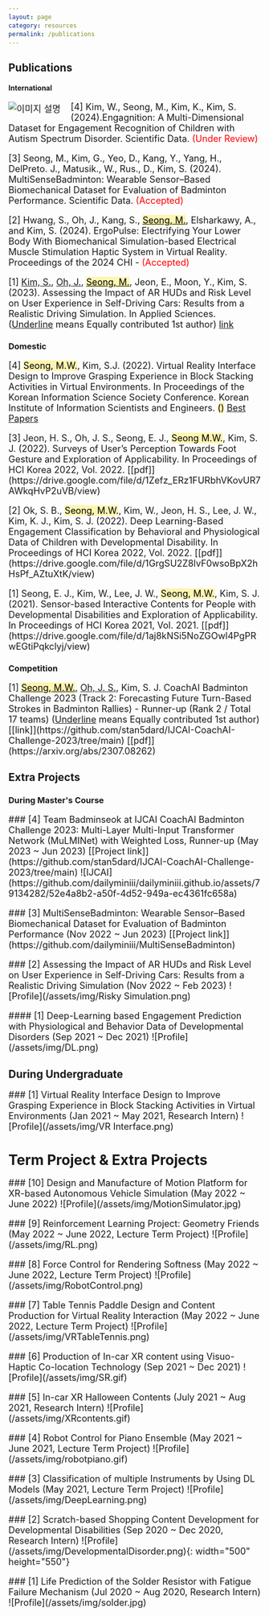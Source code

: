 ```yaml
---
layout: page
category: resources
permalink: /publications
---
```


## Publications

#### International

<div style="font-size: 18px;"><p> 
<img src="https://github.com/dailyminiii/dailyminiii.github.io/assets/79134282/52e4a8b2-a50f-4d52-949a-ec4361fc658a" alt="이미지 설명" style="float: left; margin-right: 20px;">
[4] Kim, W., Seong, M., Kim, K.,  Kim, S. (2024).Engagnition: A Multi-Dimensional Dataset for Engagement Recognition of Children with Autism Spectrum Disorder. Scientific Data. <span style="color: red;">(Under Review)</span>
</p></div>




<div style="font-size: 18px;"><p>  
[3] Seong, M., Kim, G., Yeo, D., Kang, Y., Yang, H., DelPreto. J., Matusik., W., Rus., D., Kim, S. (2024). MultiSenseBadminton: Wearable Sensor–Based Biomechanical Dataset for Evaluation of Badminton Performance. Scientific Data. <span style="color: red;">(Accepted)</span>
</p></div>

<div style="font-size: 18px;"><p>   
[2] Hwang, S., Oh, J., Kang, S., <mark style='background-color: #fff5b1'><u>Seong, M.</u></mark>, Elsharkawy, A., and Kim, S. (2024). ErgoPulse: Electrifying Your Lower Body With Biomechanical Simulation-based Electrical Muscle Stimulation Haptic System in Virtual Reality. Proceedings of the 2024 CHI - <span style="color: red;">(Accepted)</span>
</p></div>

<div style="font-size: 18px;"><p>   
[1] <u>Kim, S.</u>, <u>Oh, J.</u>, <mark style='background-color: #fff5b1'><u>Seong, M.</u></mark>, Jeon, E., Moon, Y., Kim, S. (2023). Assessing the Impact of AR HUDs and Risk Level on User Experience in Self-Driving Cars: Results from a Realistic Driving Simulation. In Applied Sciences. (<u>Underline</u> means Equally contributed 1st author) <a href="https://www.mdpi.com/2076-3417/13/8/4952">link</a>
</p></div>

### Domestic

<div style="font-size: 18px;"><p>
[4] <mark style='background-color: #fff5b1'>Seong, M.W.</mark>, Kim, S.J. (2022). Virtual Reality Interface Design to Improve Grasping Experience in Block Stacking Activities in Virtual Environments. In Proceedings of the Korean Information Science Society Conference. Korean Institute of Information Scientists and Engineers. <mark style='background-color: #fff5b1'>()</mark> <a href="https://www.dbpia.co.kr/pdf/pdfView.do?nodeId=NODE11113699&googleIPSandBox=false&mark=0&ipRange=false&accessgl=Y&language=ko_KR&hasTopBanner=true">Best Papers</a>
</p></div>

<div style="font-size: 18px;"><p>
[3] Jeon, H. S., Oh, J. S., Seong, E. J., <mark style='background-color: #fff5b1'>Seong M.W.</mark>, Kim, S. J. (2022). Surveys of User’s Perception Towards Foot Gesture and Exploration of Applicability. In Proceedings of HCI Korea 2022, Vol. 2022. [[pdf]](https://drive.google.com/file/d/1Zefz_ERz1FURbhVKovUR7AWkqHvP2uVB/view)
</p></div>

<div style="font-size: 18px;"><p>
[2] Ok, S. B., <mark style='background-color: #fff5b1'>Seong, M.W.</mark>, Kim, W., Jeon, H. S., Lee, J. W., Kim, K. J.,  Kim, S. J. (2022). Deep Learning-Based Engagement Classification by Behavioral and Physiological Data of Children with Developmental Disability. In Proceedings of HCI Korea 2022, Vol. 2022. [[pdf]](https://drive.google.com/file/d/1GrgSU2Z8lvF0wsoBpX2hHsPf_AZtuXtK/view)
</p></div>

<div style="font-size: 18px;"><p>
[1] Seong, E. J., Kim, W., Lee, J. W., <mark style='background-color: #fff5b1'>Seong, M.W.</mark>, Kim, S. J. (2021). Sensor-based Interactive Contents for People with Developmental Disabilities and Exploration of Applicability. In Proceedings of HCI Korea 2021, Vol. 2021. [[pdf]](https://drive.google.com/file/d/1aj8kNSi5NoZGOwl4PgPRwEGtiPqkclyj/view)
</p></div>


### Competition
<div style="font-size: 18px;"><p>
[1] <mark style='background-color: #fff5b1'><u>Seong, M.W.</u></mark>, <u>Oh, J. S.</u>, Kim, S. J. CoachAI Badminton Challenge 2023 (Track 2: Forecasting Future Turn-Based Strokes in Badminton Rallies) - Runner-up (Rank 2 / Total 17 teams) (<u>Underline</u> means Equally contributed 1st author) [[link]](https://github.com/stan5dard/IJCAI-CoachAI-Challenge-2023/tree/main) [[pdf]](https://arxiv.org/abs/2307.08262)
</p></div>


## Extra Projects

### During Master's Course

<div style="font-size: 18px;"><p>
### [4] Team Badminseok at IJCAI CoachAI Badminton Challenge 2023: Multi-Layer Multi-Input Transformer Network (MuLMINet) with Weighted Loss, Runner-up (May 2023 ~ Jun 2023) [[Project link]](https://github.com/stan5dard/IJCAI-CoachAI-Challenge-2023/tree/main)
![IJCAI](https://github.com/dailyminiii/dailyminiii.github.io/assets/79134282/52e4a8b2-a50f-4d52-949a-ec4361fc658a)
</p></div>

<div style="font-size: 18px;"><p>
### [3] MultiSenseBadminton: Wearable Sensor–Based Biomechanical Dataset for Evaluation of Badminton Performance (Nov 2022 ~ Jun 2023) [[Project link]](https://github.com/dailyminiii/MultiSenseBadminton)

</p></div>

<div style="font-size: 18px;"><p>
### [2] Assessing the Impact of AR HUDs and Risk Level on User Experience in Self-Driving Cars: Results from a Realistic Driving Simulation (Nov 2022 ~ Feb 2023)
![Profile](/assets/img/Risky Simulation.png)
</p></div>

<div style="font-size: 18px;"><p>
#### [1] Deep-Learning based Engagement Prediction with Physiological and Behavior Data of Developmental Disorders  (Sep 2021 ~ Dec 2021)
![Profile](/assets/img/DL.png)
</p></div>


## During Undergraduate

<div style="font-size: 18px;"><p>
### [1] Virtual Reality Interface Design to Improve Grasping Experience in Block Stacking Activities in Virtual Environments (Jan 2021 ~ May 2021, Research Intern)
![Profile](/assets/img/VR Interface.png)
</p></div>

# Term Project & Extra Projects


<div style="font-size: 18px;"><p>
### [10] Design and Manufacture of Motion Platform for XR-based Autonomous Vehicle Simulation (May 2022 ~ June 2022)
![Profile](/assets/img/MotionSimulator.jpg)
</p></div>

<div style="font-size: 18px;"><p>
### [9] Reinforcement Learning Project: Geometry Friends (May 2022 ~ June 2022, Lecture Term Project)
![Profile](/assets/img/RL.png)
</p></div>

<div style="font-size: 18px;"><p>
### [8] Force Control for Rendering Softness (May 2022 ~ June 2022, Lecture Term Project)
![Profile](/assets/img/RobotControl.png)
</p></div>

<div style="font-size: 18px;"><p>
### [7] Table Tennis Paddle Design and Content Production for Virtual Reality Interaction (May 2022 ~ June 2022, Lecture Term Project)
![Profile](/assets/img/VRTableTennis.png)
</p></div>

<div style="font-size: 18px;"><p>
### [6] Production of In-car XR content using Visuo-Haptic Co-location Technology (Sep 2021 ~ Dec 2021)
![Profile](/assets/img/SR.gif)
</p></div>

<div style="font-size: 18px;"><p>
### [5] In-car XR Halloween Contents (July 2021 ~ Aug 2021, Research Intern)
![Profile](/assets/img/XRcontents.gif)
</p></div>

<div style="font-size: 18px;"><p>
### [4] Robot Control for Piano Ensemble (May 2021 ~ June 2021, Lecture Term Project)
![Profile](/assets/img/robotpiano.gif)
</p></div>

<div style="font-size: 18px;"><p>
### [3] Classification of multiple Instruments by Using DL Models (May 2021, Lecture Term Project)
![Profile](/assets/img/DeepLearning.png)
</p></div>

<div style="font-size: 18px;"><p>
### [2] Scratch-based Shopping Content Development for Developmental Disabilities (Sep 2020 ~ Dec 2020, Research Intern)
![Profile](/assets/img/DevelopmentalDisorder.png){: width="500" height="550"}
</p></div>

<div style="font-size: 18px;"><p>
### [1] Life Prediction of the Solder Resistor with Fatigue Failure Mechanism (Jul 2020 ~ Aug 2020, Research Intern)
![Profile](/assets/img/solder.jpg)
</p></div>


